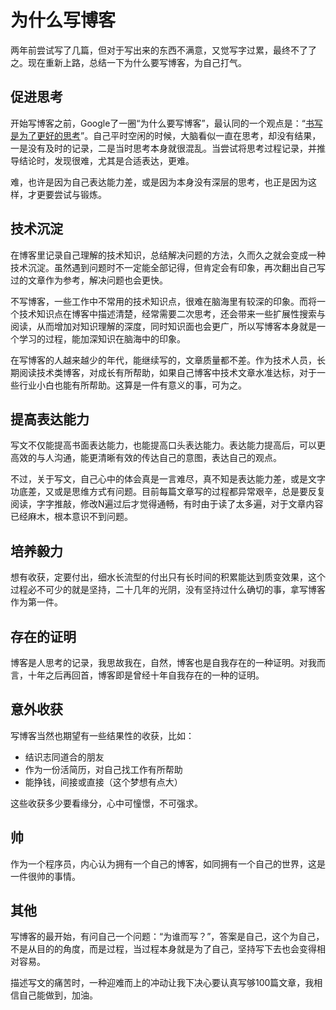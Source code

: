# 为什么写博客
两年前尝试写了几篇，但对于写出来的东西不满意，又觉写字过累，最终不了了之。现在重新上路，总结一下为什么要写博客，为自己打气。  

## 促进思考
开始写博客之前，Google了一圈“为什么要写博客”，最认同的一个观点是：“[书写是为了更好的思考](http://mindhacks.cn/2009/02/09/writing-is-better-thinking/)”。自己平时空闲的时候，大脑看似一直在思考，却没有结果，一是没有及时的记录，二是当时思考本身就很混乱。当尝试将思考过程记录，并推导结论时，发现很难，尤其是合适表达，更难。  

难，也许是因为自己表达能力差，或是因为本身没有深层的思考，也正是因为这样，才更要尝试与锻炼。  

## 技术沉淀
在博客里记录自己理解的技术知识，总结解决问题的方法，久而久之就会变成一种技术沉淀。虽然遇到问题时不一定能全部记得，但肯定会有印象，再次翻出自己写过的文章作为参考，解决问题也会更快。  

不写博客，一些工作中不常用的技术知识点，很难在脑海里有较深的印象。而将一个技术知识点在博客中描述清楚，经常需要二次思考，还会带来一些扩展性搜索与阅读，从而增加对知识理解的深度，同时知识面也会更广，所以写博客本身就是一个学习的过程，能加深知识在脑海中的印象。  

在写博客的人越来越少的年代，能继续写的，文章质量都不差。作为技术人员，长期阅读技术类博客，对成长有所帮助，如果自己博客中技术文章水准达标，对于一些行业小白也能有所帮助。这算是一件有意义的事，可为之。  

## 提高表达能力
写文不仅能提高书面表达能力，也能提高口头表达能力。表达能力提高后，可以更高效的与人沟通，能更清晰有效的传达自己的意图，表达自己的观点。  

不过，关于写文，自己心中的体会真是一言难尽，真不知是表达能力差，或是文字功底差，又或是思维方式有问题。目前每篇文章写的过程都异常艰辛，总是要反复阅读，字字推敲，修改N遍过后才觉得通畅，有时由于读了太多遍，对于文章内容已经麻木，根本意识不到问题。  

## 培养毅力
想有收获，定要付出，细水长流型的付出只有长时间的积累能达到质变效果，这个过程必不可少的就是坚持，二十几年的光阴，没有坚持过什么确切的事，拿写博客作为第一件。  

## 存在的证明
博客是人思考的记录，我思故我在，自然，博客也是自我存在的一种证明。对我而言，十年之后再回首，博客即是曾经十年自我存在的一种的证明。  

## 意外收获
写博客当然也期望有一些结果性的收获，比如：
-   结识志同道合的朋友
-   作为一份活简历，对自己找工作有所帮助
-   能挣钱，间接或直接（这个梦想有点大）

这些收获多少要看缘分，心中可憧憬，不可强求。

## 帅
作为一个程序员，内心认为拥有一个自己的博客，如同拥有一个自己的世界，这是一件很帅的事情。  

## 其他
写博客的最开始，有问自己一个问题：“为谁而写？”，答案是自己，这个为自己，不是从目的的角度，而是过程，当过程本身就是为了自己，坚持写下去也会变得相对容易。  

描述写文的痛苦时，一种迎难而上的冲动让我下决心要认真写够100篇文章，我相信自己能做到，加油。  